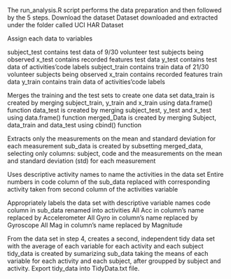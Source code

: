 The run_analysis.R script performs the data preparation and then followed by the 5 steps.
Download the dataset
Dataset downloaded and extracted under the folder called UCI HAR Dataset

Assign each data to variables

subject_test contains test data of 9/30 volunteer test subjects being observed
x_test contains recorded features test data
y_test contains test data of activities’code labels
subject_train contains train data of 21/30 volunteer subjects being observed
x_train contains recorded features train data
y_train contains train data of activities’code labels

Merges the training and the test sets to create one data set
data_train is created by merging subject_train, y_train and x_train using data.frame() function
data_test is created by merging subject_test, y_test and x_test using data.frame() function
merged_Data is created by merging Subject, data_train and data_test using cbind() function

Extracts only the measurements on the mean and standard deviation for each measurement
sub_data is created by subsetting merged_data, selecting only columns: subject, code and the measurements on the mean and standard deviation (std) for each measurement

Uses descriptive activity names to name the activities in the data set
Entire numbers in code column of the sub_data replaced with corresponding activity taken from second column of the  activities variable

Appropriately labels the data set with descriptive variable names
code column in sub_data renamed into activities
All Acc in column’s name replaced by Accelerometer
All Gyro in column’s name replaced by Gyroscope
All Mag in column’s name replaced by Magnitude


From the data set in step 4, creates a second, independent tidy data set with the average of each variable for each activity and each subject
tidy_data is created by sumarizing sub_data taking the means of each variable for each activity and each subject, after groupped by subject and activity.
Export  tidy_data into TidyData.txt file.
